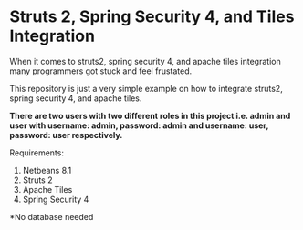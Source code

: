 # Struts 2, Spring Security 4, and Tiles Integration

When it comes to struts2, spring security 4, and apache tiles integration many programmers got stuck and feel frustated.

This repository is just a very simple example on how to integrate struts2, spring security 4, and apache tiles.

<b> There are two users with two different roles in this project i.e. admin and user with username: admin, password: admin and username: user, password: user respectively. </b>

Requirements:
1. Netbeans 8.1
2. Struts 2
3. Apache Tiles
4. Spring Security 4

*No database needed
